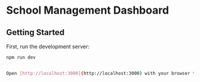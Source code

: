 # School Management Dashboard

## Getting Started

First, run the development server:

```bash
npm run dev


Open [http://localhost:3000](http://localhost:3000) with your browser to see the result.